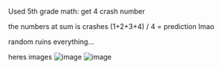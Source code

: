Used 5th grade math:
get 4 crash number

the numbers at sum is crashes
(1+2+3+4) / 4 = prediction lmao

random ruins everything...

heres images
![image](https://user-images.githubusercontent.com/83549287/188283225-3985769f-c595-4dfa-82f4-701b152e32d4.png)
![image](https://user-images.githubusercontent.com/83549287/188283228-df7c9752-d4d3-4e4b-be2b-83a7abea54cc.png)
